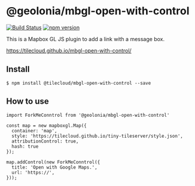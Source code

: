 # @geolonia/mbgl-open-with-control

[![Build Status](https://travis-ci.org/tilecloud/mbgl-open-with-control.svg?branch=master)](https://travis-ci.org/tilecloud/mbgl-open-with-control)
[![npm version](https://badge.fury.io/js/%40geolonia%2Fmbgl-open-with-control.svg)](https://badge.fury.io/js/%40geolonia%2Fmbgl-open-with-control)

This is a Mapbox GL JS plugin to add a link with a message box.

https://tilecloud.github.io/mbgl-open-with-control/

## Install

```
$ npm install @tilecloud/mbgl-open-with-control --save
```

## How to use

```node
import ForkMeConntrol from '@geolonia/mbgl-open-with-control'

const map = new mapboxgl.Map({
  container: 'map',
  style: 'https://tilecloud.github.io/tiny-tileserver/style.json',
  attributionControl: true,
  hash: true
});

map.addControl(new ForkMeConntrol({
  title: 'Open with Google Maps.',
  url: 'https://',
}));
```
